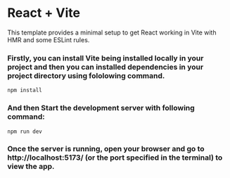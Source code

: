 # React + Vite

This template provides a minimal setup to get React working in Vite with HMR and some ESLint rules.

### Firstly, you can install  Vite being installed locally in your project and then you can installed dependencies in your project directory using fololowing command.
 
 ```npm install```

### And then Start the development server with following command:

```npm run dev```

### Once the server is running, open your browser and go to http://localhost:5173/ (or the port specified in the terminal) to view the app.
